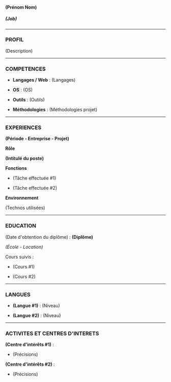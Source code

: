 #### (Prénom Nom)

##### (Job)

***

### PROFIL

(Description)

***

### COMPETENCES

* **Langages / Web** : (Langages)

* **OS** : (OS)

* **Outils** : (Outils)

* **Méthodologies** : (Méthodologies projet)

***

### EXPERIENCES 

**(Période - Entreprise - Projet)**

**Rôle**

**(Intitulé du poste)**

**Fonctions**

* (Tâche effectuée #1)

* (Tâche effectuée #2)

**Environnement**

(Technos utilisées)

***

### EDUCATION

(Date d'obtention du diplôme) :    **(Diplôme)**

*(École - Location)*

Cours suivis :

* (Cours #1)

* (Cours #2)

***

### LANGUES

* **(Langue #1)** : (Niveau)

* **(Langue #2)** : (Niveau)

***

### ACTIVITES ET CENTRES D'INTERETS

**(Centre d'intérêts #1)** :

* (Précisions)

**(Centre d'intérêts #2)** :

* (Précisions)

